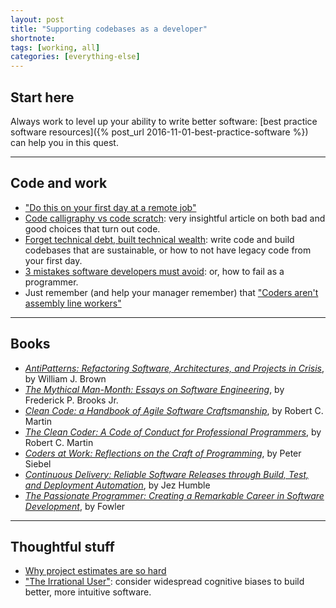 ```yaml
---
layout: post
title: "Supporting codebases as a developer"
shortnote:
tags: [working, all]
categories: [everything-else]
---
```


## Start here

Always work to level up your ability to write better software: [best practice software resources]({% post_url 2016-11-01-best-practice-software %}) can help you in this quest.

<hr>

## Code and work
* ["Do this on your first day at a remote job"](https://www.linkedin.com/pulse/do-your-first-day-remote-job-nicole-wosje/)
* [Code calligraphy vs code scratch](https://medium.freecodecamp.com/what-is-shitty-code-handwriting-ae7c00708b#.2xp08elhl): very insightful article on both bad and good choices that turn out code.
* [Forget technical debt, built technical wealth](http://firstround.com/review/forget-technical-debt-heres-how-to-build-technical-wealth/?ct=t(How_Does_Your_Leadership_Team_Rate_12_3_2015)): write code and build codebases that are sustainable, or how to not have legacy code from your first day.
* [3 mistakes software developers must avoid](https://lab.hookops.com/avoid-startup-failure.html): or, how to fail as a programmer.
* Just remember (and help your manager remember) that ["Coders aren't assembly line workers"](https://www.linkedin.com/pulse/coders-arent-assembly-line-workers-david-max?trk=v-feed&lipi=urn%3Ali%3Apage%3Ad_flagship3_feed%3BNMuFUXzDZaRvL%2FHFgPwrKw%3D%3D)

<hr>

## Books

* *[AntiPatterns: Refactoring Software, Architectures, and Projects in Crisis](https://www.amazon.com/AntiPatterns-Refactoring-Software-Architectures-Projects/dp/0471197130/ref=as_li_ss_tl?ie=UTF8&linkCode=ll1&tag=eejs-20&linkId=a16d2a25826f74deb9a4030f4f590904)*, by William J. Brown
* *[The Mythical Man-Month: Essays on Software Engineering](https://www.amazon.com/The-Mythical-Man-Month-Engineering-Anniversary/dp/0201835959/ref=as_li_ss_tl?ie=UTF8&linkCode=ll1&tag=eejs-20&linkId=635704bb5438d46528e2fc45524cc835)*, by Frederick P. Brooks Jr.
* *[Clean Code: a Handbook of Agile Software Craftsmanship](https://www.amazon.com/Clean-Code-Handbook-Software-Craftsmanship/dp/0132350882/ref=as_li_ss_tl?ie=UTF8&linkCode=ll1&tag=eejs-20&linkId=57c53d00417cf5bdb0364370c3202f39)*, by Robert C. Martin
* *[The Clean Coder: A Code of Conduct for Professional Programmers](https://www.amazon.com/The-Clean-Coder-Professional-Programmers/dp/0137081073/ref=as_li_ss_tl?ie=UTF8&linkCode=ll1&tag=eejs-20&linkId=677a2ee28efb51d1c3b8392a81efa5a1)*, by Robert C. Martin
* *[Coders at Work: Reflections on the Craft of Programming](https://www.amazon.com/Coders-Work-Reflections-Craft-Programming/dp/1430219483/ref=as_li_ss_tl?ie=UTF8&linkCode=ll1&tag=eejs-20&linkId=ce4891e24cff6af35600086a254a3661)*, by Peter Siebel
* *[Continuous Delivery: Reliable Software Releases through Build, Test, and Deployment Automation](https://www.amazon.com/Continuous-Delivery-Deployment-Automation-Addison-Wesley/dp/0321601912/ref=as_li_ss_tl?ie=UTF8&linkCode=ll1&tag=eejs-20&linkId=c3a14417e3124e233330982128167324)*, by Jez Humble
* *[The Passionate Programmer: Creating a Remarkable Career in Software Development](https://www.amazon.com/The-Passionate-Programmer-Remarkable-Development/dp/1934356344/ref=as_li_ss_tl?ie=UTF8&linkCode=ll1&tag=eejs-20&linkId=2d8a96b2cfd6021bcb12e268e0213937)*, by Fowler


<hr>

## Thoughtful stuff
* [Why project estimates are so hard](http://chrismm.com/blog/project-delays-why-software-estimates/)
* ["The Irrational User"](https://medium.com/@alvinhsia/cognitive-bias-ad5f9fe7f59b#.tqyud3h44): consider widespread cognitive biases to build better, more intuitive software.
